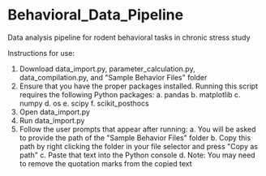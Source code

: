 # Behavioral_Data_Pipeline
Data analysis pipeline for rodent behavioral tasks in chronic stress study

Instructions for use:
1. Download data_import.py, parameter_calculation.py, data_compilation.py, and "Sample Behavior Files" folder
2. Ensure that you have the proper packages installed. Running this script requires the following Python packages:
  a. pandas
  b. matplotlib
  c. numpy
  d. os
  e. scipy
  f. scikit_posthocs
3. Open data_import.py
4. Run data_import.py
5. Follow the user prompts that appear after running:
  a. You will be asked to provide the path of the "Sample Behavior Files" folder
  b. Copy this path by right clicking the folder in your file selector and press "Copy as path"
  c. Paste that text into the Python console
  d. Note: You may need to remove the quotation marks from the copied text

